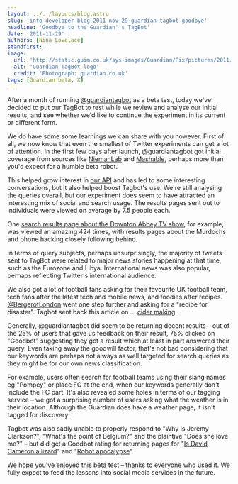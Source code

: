 ```yaml
---
layout: ../../layouts/blog.astro
slug: 'info-developer-blog-2011-nov-29-guardian-tagbot-goodbye'
headline: 'Goodbye to the Guardian''s TagBot'
date: '2011-11-29'
authors: [Nina Lovelace]
standfirst: ''
image:
  url: 'http://static.guim.co.uk/sys-images/Guardian/Pix/pictures/2011/11/28/1322493443687/tagbot_onscreen460x276.jpg'
  alt: 'Guardian TagBot logo'
  credit: 'Photograph: guardian.co.uk'
tags: [Guardian beta, X]
---
```


After a month of running [@guardiantagbot](https://twitter.com/#!/guardiantagbot) as a beta test, today we've decided to put our TagBot to rest while we review and analyse our initial results, and see whether we'd like to continue the experiment in its current or different form.

We do have some some learnings we can share with you however. First of all, we now know that even the smallest of Twitter experiments can get a lot of attention. In the first few days after launch, @guardiantagbot got initial coverage from sources like [NiemanLab](http://www.niemanlab.org/2011/10/the-guardian-introduces-guardiantagbot-a-twitter-based-search-assistant/) and [Mashable](http://mashable.com/2011/10/27/the-guardian-seach-bot/), perhaps more than you'd expect for a humble beta robot.

This helped grow interest in [our API](http://www.guardian.co.uk/open-platform) and has led to some interesting conversations, but it also helped boost Tagbot's use. We're still analysing the queries overall, but our experiment does seem to have attracted an interesting mix of social and search usage. The results pages sent out to individuals were viewed on average by 7.5 people each.

One [search results page about the Downton Abbey TV show](http://guardiantagbot.co.uk/s/689/), for example, was viewed an amazing 424 times, with results pages about the Murdochs and phone hacking closely following behind.

In terms of query subjects, perhaps unsurprisingly, the majority of tweets sent to TagBot were related to major news stories happening at that time, such as the Eurozone and Libya. International news was also popular, perhaps reflecting Twitter's international audience.

We also got a lot of football fans asking for their favourite UK football team, tech fans after the latest tech and mobile news, and foodies after recipes. [@BergerofLondon](https://twitter.com/#!/BergerofLondon) went one step further and asking for a "recipe for disaster". Tagbot sent back this article on ....[cider making](http://www.guardian.co.uk/lifeandstyle/wordofmouth/2011/sep/14/how-to-make-cider).

Generally, @guardiantagbot did seem to be returning decent results – out of the 25% of users that gave us feedback on their result, 75% clicked on "Goodbot" suggesting they got a result which at least in part answered their query. Even taking away the goodwill factor, that's not bad considering that our keywords are perhaps not always as well targeted for search queries as they might be for our own news classification.

For example, users often search for football teams using their slang names eg "Pompey" or place FC at the end, when our keywords generally don't include the FC part. It's also revealed some holes in terms of our tagging service – we got a surprising number of users asking what the weather is in their location. Although the Guardian does have a weather page, it isn't tagged for discovery.

Tagbot was also sadly unable to properly respond to "Why is Jeremy Clarkson?", "What's the point of Belgium?" and the plaintive "Does she love me?" – but did get a Goodbot rating for returning pages for "[Is David Cameron a lizard](http://www.guardian.co.uk/commentisfree/2011/oct/16/charlie-brooker-cameron-a-lizard)" and "[Robot apocalypse](http://www.guardian.co.uk/commentisfree/2011/apr/20/skynet-terminator)".

We hope you've enjoyed this beta test – thanks to everyone who used it. We fully expect to feed the lessons into social media services in the future.
